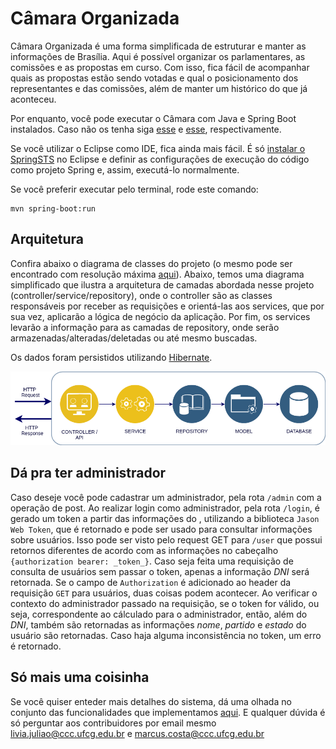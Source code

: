 # Câmara Organizada

Câmara Organizada é uma forma simplificada de estruturar e manter as informações de Brasília. Aqui é possível organizar os parlamentares, as comissões e as propostas em curso. Com isso, fica fácil de acompanhar quais as propostas estão sendo votadas e qual o posicionamento dos representantes e das comissões, além de manter um histórico do que já aconteceu.

Por enquanto, você pode executar o Câmara com Java e Spring Boot instalados. Caso não os tenha siga [esse](https://www.digitalocean.com/community/tutorials/como-instalar-o-java-com-apt-get-no-ubuntu-16-04-pt) e [esse](https://docs.spring.io/spring-boot/docs/current/reference/html/getting-started-installing-spring-boot.html), respectivamente.

Se você utilizar o Eclipse como IDE, fica ainda mais fácil. É só [instalar o SpringSTS](https://www.mkyong.com/spring/how-to-install-spring-ide-in-eclipse/) no Eclipse e definir as configurações de execução do código como projeto Spring e, assim, executá-lo normalmente. 

Se você preferir executar pelo terminal, rode este comando:
```
mvn spring-boot:run
```

## Arquitetura

Confira abaixo o diagrama de classes do projeto (o mesmo pode ser encontrado com resolução máxima [aqui](https://github.com/marcusvlc/camara-organizada/blob/master/DiagramImg.png)). Abaixo, temos uma diagrama simplificado que ilustra a arquitetura de camadas abordada nesse projeto (controller/service/repository), onde o controller são as classes responsáveis por receber as requisições e orientá-las aos services, que por sua vez, aplicarão a lógica de negócio da aplicação. Por fim, os services levarão a informação para as camadas de repository, onde serão armazenadas/alteradas/deletadas ou até mesmo buscadas.

Os dados foram persistidos utilizando [Hibernate](http://hibernate.org/).

![alt text](https://github.com/marcusvlc/camara-organizada/blob/auth/DACADiagram.png)

## Dá pra ter administrador 

Caso deseje você pode cadastrar um administrador, pela rota `/admin` com a operação de post. Ao realizar login como administrador, pela rota `/login`, é gerado um token a partir das informações do , utilizando a biblioteca `Jason Web Token`, que é retornado e pode ser usado para consultar informações sobre usuários. Isso pode ser visto pelo request GET para `/user` que possui retornos diferentes de acordo com as informações no cabeçalho `{authorization bearer: _token_}`. Caso seja feita uma requisição de consulta de usuários sem passar o token, apenas a informação _DNI_ será retornada. Se o campo de `Authorization` é adicionado ao header da requisição `GET` para usuários, duas coisas podem acontecer. Ao verificar o contexto do administrador passado na requisição, se o token for válido, ou seja, correspondente ao cálculado para o administrador, então, além do _DNI_, também são retornadas as informações _nome_, _partido_ e _estado_ do usuário são retornadas. Caso haja alguma inconsistência no token, um erro é retornado.

## Só mais uma coisinha

Se você quiser enteder mais detalhes do sistema, dá uma olhada no conjunto das funcionalidades que implementamos [aqui](https://docs.google.com/document/d/e/2PACX-1vRMP1dmmr6DpXQECabYiR_pboa4P_XiXEywRX_wntWL0ego4KHlH25_Vsv0HB0_Io4nXn4lNI0eEaXU/pub). E qualquer dúvida é só perguntar aos contribuidores por email mesmo livia.juliao@ccc.ufcg.edu.br e marcus.costa@ccc.ufcg.edu.br
